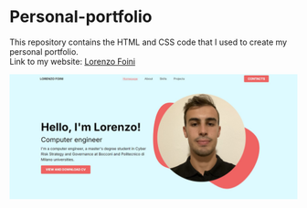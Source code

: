 # Personal-portfolio
This repository contains the HTML and CSS code that I used to create my personal portfolio.<br>
Link to my website: [Lorenzo Foini](https://lorenzofoini.altervista.org)

![alt text](screen.jpg)
